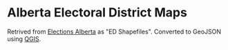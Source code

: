 # Alberta Electoral District Maps

Retrived from [Elections Alberta](https://www.elections.ab.ca/resources/maps/) as "ED Shapefiles".
Converted to GeoJSON using [QGIS](https://qgis.org).
